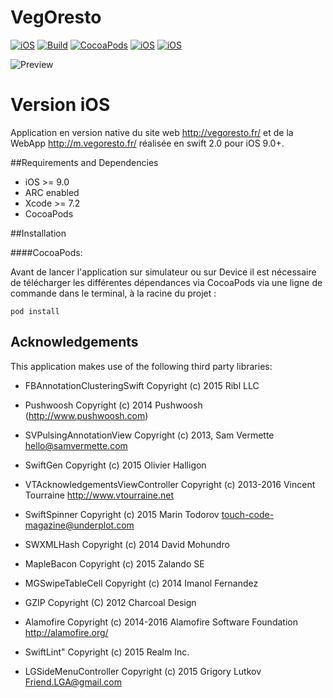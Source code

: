 # VegOresto

[![iOS](https://img.shields.io/badge/Plateforme-iOS%209.0-blue.svg)](https://github.com/squall09s/VegOresto)
[![Build](https://img.shields.io/wercker/ci/wercker/docs.svg?maxAge=2592000?style=flat-square)](https://github.com/squall09s/VegOresto)
[![CocoaPods](https://img.shields.io/cocoapods/v/AFNetworking.svg?maxAge=2592000?style=flat-square)](http://cocoapods.org)
[![iOS](https://img.shields.io/badge/SwiftLint-passing-brightgreen.svg)](https://github.com/realm/SwiftLint)
[![iOS](https://img.shields.io/badge/SwiftGen-Yes-blue.svg)](https://github.com/AliSoftware/SwiftGen/)



![Preview](https://github.com/squall09s/VegoResto/blob/master/mockDrop_iPhone_6.jpg)


Version iOS 
===============

Application en version native du site web http://vegoresto.fr/ et de la WebApp http://m.vegoresto.fr/ réalisée en swift 2.0 pour iOS 9.0+.


##Requirements and Dependencies
- iOS >= 9.0
- ARC enabled
- Xcode >= 7.2
- CocoaPods

##Installation

####CocoaPods:

Avant de lancer l'application sur simulateur ou sur Device il est nécessaire de télécharger les différentes dépendances via CocoaPods via une ligne de commande dans le terminal, à la racine du projet :

    pod install


## Acknowledgements

This application makes use of the following third party libraries:

- FBAnnotationClusteringSwift
Copyright (c) 2015 Ribl LLC

- Pushwoosh
Copyright (c) 2014 Pushwoosh (http://www.pushwoosh.com)

- SVPulsingAnnotationView
Copyright (c) 2013, Sam Vermette <hello@samvermette.com>

- SwiftGen 
Copyright (c) 2015 Olivier Halligon

- VTAcknowledgementsViewController 
Copyright (c) 2013-2016 Vincent Tourraine <http://www.vtourraine.net>

- SwiftSpinner 
Copyright (c) 2015 Marin Todorov <touch-code-magazine@underplot.com>

- SWXMLHash
Copyright (c) 2014 David Mohundro

- MapleBacon 
Copyright (c) 2015 Zalando SE

- MGSwipeTableCell 
Copyright (c) 2014 Imanol Fernandez

- GZIP 
Copyright (C) 2012 Charcoal Design

- Alamofire 
Copyright (c) 2014-2016 Alamofire Software Foundation <http://alamofire.org/>

- SwiftLint"
Copyright (c) 2015 Realm Inc.

- LGSideMenuController
Copyright (c) 2015 Grigory Lutkov <Friend.LGA@gmail.com>

